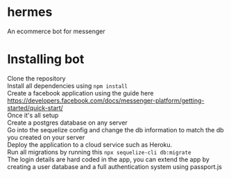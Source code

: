 # hermes
An ecommerce bot for messenger

# Installing bot
Clone the repository    
Install all dependencies using `npm install`  
Create a facebook application using the guide here https://developers.facebook.com/docs/messenger-platform/getting-started/quick-start/  
Once it's all setup  
Create a postgres database on any server  
Go into the sequelize config and change the db information to match the db you created on your server  
Deploy the application to a cloud service such as Heroku.  
Run all migrations by running this `npx sequelize-cli db:migrate`  
The login details are hard coded in the app, you can extend the app by creating a user database and a full authentication system using passport.js  
